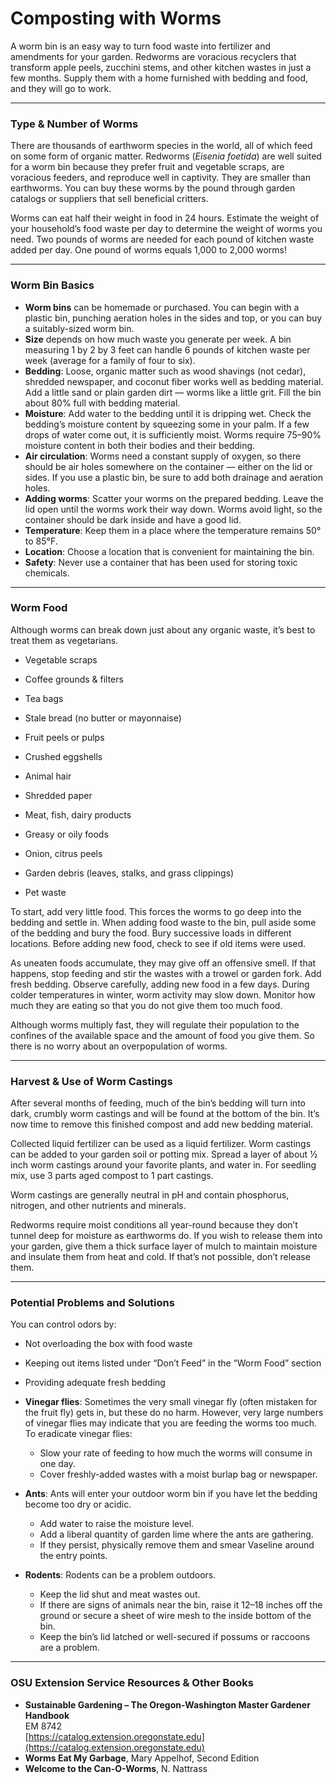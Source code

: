# Composting with Worms

A worm bin is an easy way to turn food waste into fertilizer and amendments for your garden. Redworms are voracious recyclers that transform apple peels, zucchini stems, and other kitchen wastes in just a few months. Supply them with a home furnished with bedding and food, and they will go to work.

---

### Type & Number of Worms

There are thousands of earthworm species in the world, all of which feed on some form of organic matter. Redworms (*Eisenia foetida*) are well suited for a worm bin because they prefer fruit and vegetable scraps, are voracious feeders, and reproduce well in captivity. They are smaller than earthworms. You can buy these worms by the pound through garden catalogs or suppliers that sell beneficial critters.

Worms can eat half their weight in food in 24 hours. Estimate the weight of your household’s food waste per day to determine the weight of worms you need. Two pounds of worms are needed for each pound of kitchen waste added per day. One pound of worms equals 1,000 to 2,000 worms!

---

### Worm Bin Basics

- **Worm bins** can be homemade or purchased. You can begin with a plastic bin, punching aeration holes in the sides and top, or you can buy a suitably-sized worm bin.
- **Size** depends on how much waste you generate per week. A bin measuring 1 by 2 by 3 feet can handle 6 pounds of kitchen waste per week (average for a family of four to six).
- **Bedding**: Loose, organic matter such as wood shavings (not cedar), shredded newspaper, and coconut fiber works well as bedding material. Add a little sand or plain garden dirt — worms like a little grit. Fill the bin about 80% full with bedding material.
- **Moisture**: Add water to the bedding until it is dripping wet. Check the bedding’s moisture content by squeezing some in your palm. If a few drops of water come out, it is sufficiently moist. Worms require 75–90% moisture content in both their bodies and their bedding.
- **Air circulation**: Worms need a constant supply of oxygen, so there should be air holes somewhere on the container — either on the lid or sides. If you use a plastic bin, be sure to add both drainage and aeration holes.
- **Adding worms**: Scatter your worms on the prepared bedding. Leave the lid open until the worms work their way down. Worms avoid light, so the container should be dark inside and have a good lid.
- **Temperature**: Keep them in a place where the temperature remains 50° to 85°F.
- **Location**: Choose a location that is convenient for maintaining the bin.
- **Safety**: Never use a container that has been used for storing toxic chemicals.

---

### Worm Food

Although worms can break down just about any organic waste, it’s best to treat them as vegetarians.


- Vegetable scraps
- Coffee grounds & filters
- Tea bags
- Stale bread (no butter or mayonnaise)
- Fruit peels or pulps
- Crushed eggshells
- Animal hair
- Shredded paper


- Meat, fish, dairy products
- Greasy or oily foods
- Onion, citrus peels
- Garden debris (leaves, stalks, and grass clippings)
- Pet waste

To start, add very little food. This forces the worms to go deep into the bedding and settle in. When adding food waste to the bin, pull aside some of the bedding and bury the food. Bury successive loads in different locations. Before adding new food, check to see if old items were used.

As uneaten foods accumulate, they may give off an offensive smell. If that happens, stop feeding and stir the wastes with a trowel or garden fork. Add fresh bedding. Observe carefully, adding new food in a few days. During colder temperatures in winter, worm activity may slow down. Monitor how much they are eating so that you do not give them too much food.

Although worms multiply fast, they will regulate their population to the confines of the available space and the amount of food you give them. So there is no worry about an overpopulation of worms.

---

### Harvest & Use of Worm Castings

After several months of feeding, much of the bin’s bedding will turn into dark, crumbly worm castings and will be found at the bottom of the bin. It’s now time to remove this finished compost and add new bedding material.

Collected liquid fertilizer can be used as a liquid fertilizer. Worm castings can be added to your garden soil or potting mix. Spread a layer of about ½ inch worm castings around your favorite plants, and water in. For seedling mix, use 3 parts aged compost to 1 part castings.

Worm castings are generally neutral in pH and contain phosphorus, nitrogen, and other nutrients and minerals.

Redworms require moist conditions all year-round because they don’t tunnel deep for moisture as earthworms do. If you wish to release them into your garden, give them a thick surface layer of mulch to maintain moisture and insulate them from heat and cold. If that’s not possible, don’t release them.

---

### Potential Problems and Solutions


You can control odors by:

- Not overloading the box with food waste
- Keeping out items listed under “Don’t Feed” in the “Worm Food” section
- Providing adequate fresh bedding


- **Vinegar flies**: Sometimes the very small vinegar fly (often mistaken for the fruit fly) gets in, but these do no harm. However, very large numbers of vinegar flies may indicate that you are feeding the worms too much. To eradicate vinegar flies:
  - Slow your rate of feeding to how much the worms will consume in one day.
  - Cover freshly-added wastes with a moist burlap bag or newspaper.
- **Ants**: Ants will enter your outdoor worm bin if you have let the bedding become too dry or acidic.
  - Add water to raise the moisture level.
  - Add a liberal quantity of garden lime where the ants are gathering.
  - If they persist, physically remove them and smear Vaseline around the entry points.
- **Rodents**: Rodents can be a problem outdoors.
  - Keep the lid shut and meat wastes out.
  - If there are signs of animals near the bin, raise it 12–18 inches off the ground or secure a sheet of wire mesh to the inside bottom of the bin.
  - Keep the bin’s lid latched or well-secured if possums or raccoons are a problem.

---

### OSU Extension Service Resources & Other Books

- **Sustainable Gardening – The Oregon-Washington Master Gardener Handbook**  
  EM 8742  
  [https://catalog.extension.oregonstate.edu](https://catalog.extension.oregonstate.edu)
- **Worms Eat My Garbage**, Mary Appelhof, Second Edition
- **Welcome to the Can-O-Worms**, N. Nattrass
